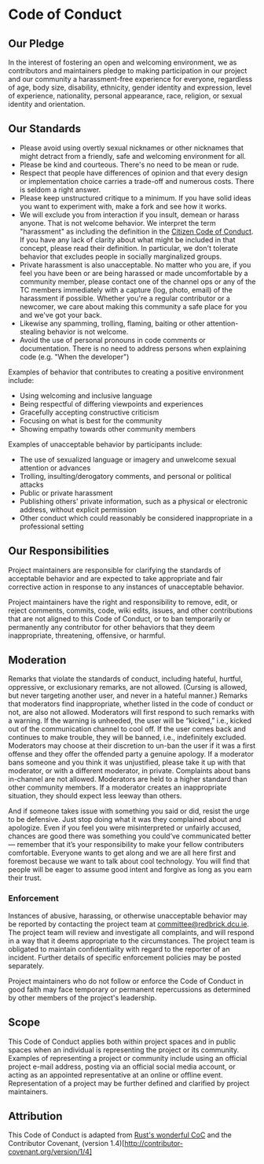 # Code of Conduct

## Our Pledge

In the interest of fostering an open and welcoming environment, we as contributors
and maintainers pledge to making participation in our project and our community
a harassment-free experience for everyone, regardless of age, body size, disability,
ethnicity, gender identity and expression, level of experience, nationality, personal
appearance, race, religion, or sexual identity and orientation.

## Our Standards

* Please avoid using overtly sexual nicknames or other nicknames that might
  detract from a friendly, safe and welcoming environment for all.
* Please be kind and courteous. There's no need to be mean or rude.
* Respect that people have differences of opinion and that every design or
  implementation choice carries a trade-off and numerous costs. There is seldom
  a right answer.
* Please keep unstructured critique to a minimum. If you have solid ideas you
  want to experiment with, make a fork and see how it works.
* We will exclude you from interaction if you insult, demean or harass anyone.
  That is not welcome behavior. We interpret the term "harassment" as including
  the definition in the [Citizen Code of Conduct](http://citizencodeofconduct.org/).
  If you have any lack of clarity about what might be included in that concept,
  please read their definition. In particular, we don't tolerate behavior that
  excludes people in socially marginalized groups.
* Private harassment is also unacceptable. No matter who you are, if you feel
  you have been or are being harassed or made uncomfortable by a community
  member, please contact one of the channel ops or any of the TC members
  immediately with a capture (log, photo, email) of the harassment if possible.
  Whether you're a regular contributor or a newcomer, we care about making this
  community a safe place for you and we've got your back.
* Likewise any spamming, trolling, flaming, baiting or other attention-stealing
  behavior is not welcome.
* Avoid the use of personal pronouns in code comments or documentation. There
  is no need to address persons when explaining code (e.g. "When the developer")

Examples of behavior that contributes to creating a positive environment include:

* Using welcoming and inclusive language
* Being respectful of differing viewpoints and experiences
* Gracefully accepting constructive criticism
* Focusing on what is best for the community
* Showing empathy towards other community members

Examples of unacceptable behavior by participants include:

* The use of sexualized language or imagery and unwelcome sexual attention or advances
* Trolling, insulting/derogatory comments, and personal or political attacks
* Public or private harassment
* Publishing others' private information, such as a physical or electronic address,
  without explicit permission
* Other conduct which could reasonably be considered inappropriate in a professional setting

## Our Responsibilities

Project maintainers are responsible for clarifying the standards of acceptable
behavior and are expected to take appropriate and fair corrective action in
response to any instances of unacceptable behavior.

Project maintainers have the right and responsibility to remove, edit, or reject
comments, commits, code, wiki edits, issues, and other contributions that are not
aligned to this Code of Conduct, or to ban temporarily or permanently any contributor
for other behaviors that they deem inappropriate, threatening, offensive, or harmful.

##  Moderation

Remarks that violate the standards of conduct, including hateful, hurtful, oppressive,
or exclusionary remarks, are not allowed. (Cursing is allowed, but never targeting
another user, and never in a hateful manner.) Remarks that moderators find
inappropriate, whether listed in the code of conduct or not, are also not allowed.
Moderators will first respond to such remarks with a warning.  If the warning is
unheeded, the user will be “kicked,” i.e., kicked out of the communication channel
to cool off. If the user comes back and continues to make trouble, they will be
banned, i.e., indefinitely excluded.  Moderators may choose at their discretion
to un-ban the user if it was a first offense and they offer the offended party a
genuine apology. If a moderator bans someone and you think it was unjustified,
please take it up with that moderator, or with a different moderator, in private.
Complaints about bans in-channel are not allowed. Moderators are held to a higher
standard than other community members. If a moderator creates an inappropriate
situation, they should expect less leeway than others.

And if someone takes issue with something you said or did, resist the urge to be
defensive. Just stop doing what it was they complained about and apologize. Even
if you feel you were misinterpreted or unfairly accused, chances are good there
was something you could’ve communicated better — remember that it’s your
responsibility to make your fellow contributers comfortable. Everyone wants to
get along and we are all here first and foremost because we want to talk about
cool technology. You will find that people will be eager to assume good intent
and forgive as long as you earn their trust.

### Enforcement

Instances of abusive, harassing, or otherwise unacceptable behavior may be reported
by contacting the project team at committee@redbrick.dcu.ie. The project team
will review and investigate all complaints, and will respond in a way that it
deems appropriate to the circumstances. The project team is obligated to maintain
confidentiality with regard to the reporter of an incident. Further details of
specific enforcement policies may be posted separately.

Project maintainers who do not follow or enforce the Code of Conduct in good
faith may face temporary or permanent repercussions as determined by other
members of the project's leadership.

## Scope

This Code of Conduct applies both within project spaces and in public spaces
when an individual is representing the project or its community. Examples of
representing a project or community include using an official project e-mail
address, posting via an official social media account, or acting as an appointed
representative at an online or offline event. Representation of a project may be
further defined and clarified by project maintainers.

## Attribution

This Code of Conduct is adapted from [Rust's wonderful CoC](http://www.rust-lang.org/conduct.html)
and the Contributor Covenant, (version 1.4)[http://contributor-covenant.org/version/1/4]
